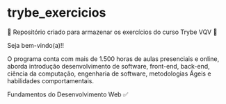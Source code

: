 # trybe_exercicios
💚 Repositório criado para armazenar os exercícios do curso
Trybe VQV 🚀 

Seja bem-vindo(a)!!

O programa conta com mais de 1.500 horas de aulas presenciais e online, aborda introdução desenvolvimento de software, front-end, back-end, ciência da computação, engenharia de software, metodologias Ágeis e habilidades comportamentais.

Fundamentos do Desenvolvimento Web ✅
